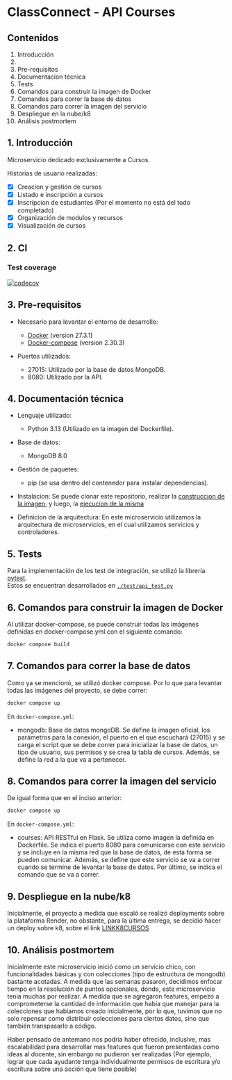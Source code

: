 # ClassConnect - API Courses

## Contenidos
1. Introducción
2. 
3. Pre-requisitos
4. Documentacion técnica
5. Tests
6. Comandos para construir la imagen de Docker
7. Comandos para correr la base de datos
8. Comandos para correr la imagen del servicio
9. Despliegue en la nube/k8
10. Análisis postmortem

## 1. Introducción

Microservicio dedicado exclusivamente a Cursos. 

Historias de usuario realizadas: 
 - [x] Creacion y gestión de cursos
 - [x] Listado e inscripción a cursos
 - [x] Inscripcion de estudiantes (Por el momento no está del todo completado)
 - [x] Organización de modulos y recursos
 - [x] Visualización de cursos

## 2. CI

### Test coverage

[![codecov](https://codecov.io/gh/1c2025-IngSoftware2-g7/service_api_courses/branch/main/graph/badge.svg)](https://codecov.io/gh/1c2025-IngSoftware2-g7/service_api_courses)

## 3. Pre-requisitos
- Necesario para levantar el entorno de desarrollo:
    - [Docker](https://docs.docker.com/get-started/introduction/) (version 27.3.1) 
    - [Docker-compose](https://docs.docker.com/compose/install/) (version 2.30.3)

- Puertos utilizados: 
    - 27015: Utilizado por la base de datos MongoDB.
    - 8080: Utilizado por la API.

## 4. Documentación técnica

- Lenguaje utilizado:
    - Python 3.13 (Utilizado en la imagen del Dockerfile).

- Base de datos:
    - MongoDB 8.0

- Gestión de paquetes:
    - pip (se usa dentro del contenedor para instalar dependencias).

- Instalacion: Se puede clonar este repositorio, realizar la [construccion de la imagen](#6-comandos-para-construir-la-imagen-de-docker), y luego, la [ejecucion de la misma](#7-comandos-para-correr-la-base-de-datos) 

- Definicion de la arquitectura: En este microservicio utilizamos la arquitectura de microservicios, en el cual utilizamos servicios y controladores.

## 5. Tests
Para la implementación de los test de integración, se utilizó la librería [pytest](https://www.psycopg.org/psycopg3/docs/basic/index.html).  
Estos se encuentran desarrollados en [```./test/api_test.py```](./tests/)


## 6. Comandos para construir la imagen de Docker
Al utilizar docker-compose, se puede construir todas las imágenes definidas en docker-compose.yml con el siguiente comando:
```bash
docker compose build
```

## 7. Comandos para correr la base de datos
Como ya se mencionó, se utilizó docker compose. Por lo que para levantar todas las imágenes del proyecto, se debe correr:
```bash
docker compose up
```

En ```docker-compose.yml```:
- mongodb: Base de datos mongoDB. Se define la imagen oficial, los parámetros para la conexión, el puerto en el que escuchará (27015) y se carga el script que se debe correr para inicializar la base de datos, un tipo de usuario, sus permisos y se crea la tabla de cursos. Además, se define la red a la que va a pertenecer.  

## 8. Comandos para correr la imagen del servicio
De igual forma que en el inciso anterior:
```bash
docker compose up
```

En ```docker-compose.yml```:
- courses: API RESTful en Flask. Se utiliza como imagen la definida en Dockerfile. Se indica el puerto 8080 para comunicarse con este servicio y se incluye en la misma red que la base de datos, de esta forma se pueden comunicar. Además, se define que este servicio se va a correr cuando se termine de levantar la base de datos. Por último, se indica el comando que se va a correr.

## 9. Despliegue en la nube/k8

Inicialmente, el proyecto a medida que escaló se realizó deployments sobre la plataforma Render, no obstante, para la última entrega, se decidió hacer un deploy sobre k8, sobre el link [LINKK8CURSOS](http://google.com)

## 10. Análisis postmortem

Inicialmente este microservicio inició como un servicio chico, con funcionalidades básicas y con colecciones (tipo de estructura de mongodb) bastante acotadas.
A medida que las semanas pasaron, decidimos enfocar tiempo en la resolución de puntos opcionales, donde, este
microservicio tenia muchas por realizar.
A medida que se agregaron features, empezó a comprometerse la cantidad de información que había que manejar
para la colecciones que habiamos creado inicialmente, por lo que, tuvimos que no solo repensar como distribuir
colecciones para ciertos datos, sino que también transpasarlo a código.

Haber pensado de antemano nos podría haber ofrecido, inclusive, mas escalabilidad para desarrollar mas features que
fueron presentadas como ideas al docente, sin embargo no pudieron ser realizadas (Por ejemplo, lograr
que cada ayudante tenga individualmente permisos de escritura y/o escritura sobre una acción que tiene posible)